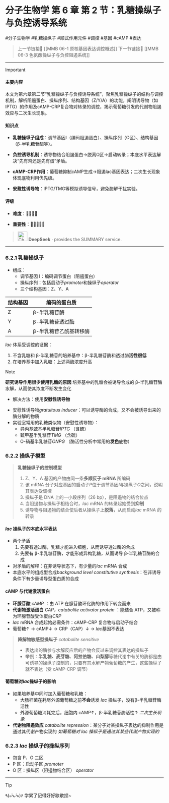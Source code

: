 # 分子生物学 第 6 章 第 2 节：乳糖操纵子与负控诱导系统
#分子生物学 #乳糖操纵子 #顺式作用元件 #调控 #基因 #cAMP #表达

> 上一节链接🔗 [[MMB 06-1 原核基因表达调控概述]]
> 下一节链接🔗 [[MMB 06-3 色氨酸操纵子与负控阻遏系统]]

---

> [!IMPORTANT]
> 
> #### 主要内容
> 
> 本文为第六章第二节“乳糖操纵子与负控诱导系统”，聚焦乳糖操纵子的结构与调控机制，解析阻遏蛋白、操纵序列、结构基因（Z/Y/A）的功能，阐明诱导物（如IPTG）的作用及cAMP-CRP复合物对转录的调控，揭示葡萄糖引发的代谢物阻遏效应与二次生长现象。
> 
> #### 知识点
> 
> - **乳糖操纵子组成**：调节基因I（编码阻遏蛋白）、操纵序列（O区）、结构基因（β-半乳糖苷酶等）。
>     
> - **负控诱导机制**：诱导物结合阻遏蛋白→脱离O区→启动转录；本底水平表达解决“先有鸡还是先有蛋”矛盾。
>     
> - **cAMP-CRP作用**：葡萄糖抑制cAMP生成→阻遏lac基因表达；二次生长现象体现底物利用优先级。
>     
> - **安慰性诱导物**：IPTG/TMG等模拟诱导信号，避免酶解干扰实验。
>     
> 
> #### 评级
> 
> - **难度**：🌿🌿🌿🌿
>     
> - **重要性**：🌟🌟🌟🌟🌟
>     
> 
> > <img src="https://img.icons8.com/?size=100&id=YWOidjGxCpFW&format=png&color=000000" alt="ChatGPT Icon" width="30" height="30" style="margin-bottom: -7px;"> **DeepSeek** · provides the SUMMARY service.

---
### 6.2.1 乳糖操纵子
- 组成：
	- 调节基因 I：编码调节蛋白（阻遏蛋白）
	- 操纵序列：包括启动子*promoter*和操纵子*operator*
	- 三个结构基因：Z、Y、A

| 结构基因 | 编码的蛋白质       |
| ---- | ------------ |
| Z    | β-半乳糖苷酶      |
| Y    | β-半乳糖苷透过酶    |
| A    | β-半乳糖苷乙酰基转移酶 |

*lac* 体系受调控的证据：
1. 不含乳糖和 β-半乳糖苷的培养基中：β-半乳糖苷酶和透过酶**活性很低**
2. 在培养基中加入乳糖：上述两酶浓度升高

> [!NOTE]
> **研究诱导作用很少使用乳糖的原因**
> 培养基中的乳糖会被诱导合成的 β-半乳糖苷酶水解，从而使其浓度不断发生变化
> - 解决方法：使用**安慰性诱导物**

- 安慰性诱导物*gratuitous inducer*：可以诱导酶的合成，又不会被诱导出来的酶分解的物质
- 实验室常用的乳糖类似物（安慰性诱导物）：
	- 异丙基巯基半乳糖苷*IPTG* （含硫）
	- 巯甲基半乳糖苷*TMG* （含硫）
	- O-硝基半乳糖苷*ONPG* （酶活性分析中常用的**发色**底物）

### 6.2.2 操纵子模型

> **乳糖操纵子的控制模型**
> 
> 1. Z、Y、A 基因的产物由同一条**多顺反子 mRNA** 所编码
> 2. 该 mRNA 分子对应基因的启动子*P*位于调节基因*I*与操纵子*O*之间，说明其表达受调控
> 3. 操纵子是 DNA 上的一小段序列（26 bp），是阻遏物的结合位点
> 4. 当阻遏物与操纵子相结合时，*lac* mRNA 的转录起始受到**抑制**
> 5. 诱导物与阻遏物的结合使后者从操纵子上**脱落**，从而启动*lac* mRNA 的转录

#### *lac* 操纵子的本底水平表达
- 两个矛盾
	1. 先要有透过酶，乳糖才能进入细胞，从而诱导透过酶的合成
	2. 先要有 β-半乳糖苷酶，才能形成异构乳糖，从而诱导 β-半乳糖苷酶的合成
- 对矛盾的解释：在非诱导状态下，有少量的*lac* mRNA 合成
- 本底水平的组成型合成*background level constitutive synthesis*：在非诱导条件下有少量诱导型蛋白质的合成

#### cAMP 与代谢激活蛋白
- **环腺苷酸** *cAMP* ：由 ATP 在腺苷酸环化酶的作用下转变而来
- **代谢物激活蛋白** *CAP，catabolite activator protein* ：能结合 ATP，又被称为环腺苷酸受体蛋白*CRP*
- *lac* mRNA 合成起始必需条件：cAMP-CRP 复合物与启动子结合
- 葡萄糖↑ → cAMP↓ → CRP（CAP）↓ → *lac*基因不表达

> **降解物敏感型操纵子** *catabolite sensitive*
> 
> - 表达出的酶参与水解反应后的产物会反过来调控其表达的操纵子
> - 举例：**半乳糖、麦芽糖、阿拉伯糖、山梨醇**等糖代谢中有关的酶都是由可诱导的操纵子控制的，只要有其水解产物葡萄糖的产生，这些操纵子就不表达（受 cAMP-CRP 调节）

#### 葡萄糖对*lac*操纵子的影响
- 如果培养基中同时加入葡萄糖和乳糖：
	- 大肠杆菌在耗尽外源葡萄糖之前**不会**诱发 *lac* 操纵子，没有β-半乳糖苷酶活性
	- 外源葡萄糖消耗完后，细胞内 cAMP↑，β-半乳糖苷酶活性↑ *二次生长现象*
- **代谢物阻遏效应** *catabolite repression*：某分子对某操纵子表达的抑制作用是通过其代谢产物实现的 *如葡萄糖对 lac 操纵子是通过其某些代谢产物实现的*

### 6.2.3 *lac* 操纵子的操纵序列
- 包含 P、O 二区
- P 区：启动子区 *promoter*
- O 区：操纵区（阻遏物结合区） *operator*

---
> [!TIP]
> ٩(๑˃̵ᴗ˂̵๑)۶ 学累了记得好好歇歇捏~
